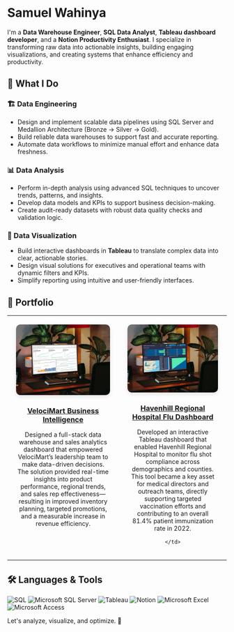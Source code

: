# Samuel Wahinya

I'm a **Data Warehouse Engineer**, **SQL Data Analyst**, **Tableau dashboard developer**, and a **Notion Productivity Enthusiast**. I specialize in transforming raw data into actionable insights, building engaging visualizations, and creating systems that enhance efficiency and productivity.

## 🚀 What I Do

### 🏗️ Data Engineering
- Design and implement scalable data pipelines using SQL Server and Medallion Architecture (Bronze → Silver → Gold).
- Build reliable data warehouses to support fast and accurate reporting.
- Automate data workflows to minimize manual effort and enhance data freshness.

### 📊 Data Analysis
- Perform in-depth analysis using advanced SQL techniques to uncover trends, patterns, and insights.
- Develop data models and KPIs to support business decision-making.
- Create audit-ready datasets with robust data quality checks and validation logic.

### 🎨 Data Visualization
- Build interactive dashboards in **Tableau** to translate complex data into clear, actionable stories.
- Design visual solutions for executives and operational teams with dynamic filters and KPIs.
- Simplify reporting using intuitive and user-friendly interfaces.

## 🧩 Portfolio

<table style="width: 100%; table-layout: fixed;">
  <tr>
    <!-- Project 1: VelociMart -->
    <td style="text-align: center; vertical-align: top; padding: 20px;">
      <a href="https://github.com/samuel-wahinya/VelociMart-Business-Intelligence-Report" target="_blank">
        <img src="https://github.com/samuel-wahinya/VelociMart-Business-Intelligence-Report/blob/main/docs/CRO-Dashboard.jpg?raw=true"
             alt="VelociMart BI Project"
             style="width: 100%; max-width: 400px; height: auto; border-radius: 10px; box-shadow: 0 4px 10px rgba(0,0,0,0.1);" />
        <h3>VelociMart Business Intelligence</h3>
      </a>
      <p>Designed a full-stack data warehouse and sales analytics dashboard that empowered VelociMart’s leadership team to make data-driven decisions. The solution provided real-time insights into product performance, regional trends, and sales rep effectiveness—resulting in improved inventory planning, targeted promotions, and a measurable increase in revenue efficiency.</p>
    </td>
    <!-- Project 2: Havenhill -->
    <td style="text-align: center; vertical-align: top; padding: 20px;">
      <a href="https://github.com/samuel-wahinya/Havenhill-Regional-Hospital-Flu-Shot-Dashboard" target="_blank">
        <img src="https://github.com/samuel-wahinya/Havenhill-Regional-Hospital-Flu-Shot-Dashboard/blob/main/docs/Healthcare-Dashboard.jpg?raw=true"
             alt="Havenhill BI Project"
             style="width: 100%; max-width: 400px; height: auto; border-radius: 10px; box-shadow: 0 4px 10px rgba(0,0,0,0.1);" />
        <h3>Havenhill Regional Hospital Flu Dashboard</h3>
      </a>
      <p>Developed an interactive Tableau dashboard that enabled Havenhill Regional Hospital to monitor flu shot compliance across demographics and counties. This tool became a key asset for medical directors and outreach teams, directly supporting targeted vaccination efforts and contributing to an overall 81.4% patient immunization rate in 2022.</p>

    </td>
  </tr>
</table>


## 🛠 Languages & Tools 

<p align="left">
  <!-- SQL -->
  <img src="https://cdn.jsdelivr.net/gh/devicons/devicon@latest/icons/azuresqldatabase/azuresqldatabase-original.svg" alt="SQL" width="50" height="50" />

  <!-- Microsoft SQL Server -->
  <img src="https://cdn.jsdelivr.net/gh/devicons/devicon@latest/icons/microsoftsqlserver/microsoftsqlserver-original-wordmark.svg" alt="Microsoft SQL Server" width="80" height="50" />

  <!-- Tableau -->
  <img src="https://i.postimg.cc/CxhPmb2w/icons8-tableau-software-480.png" alt="Tableau" width="50" height="50" />

  <!-- Notion -->
  <img src="https://cdn.jsdelivr.net/gh/devicons/devicon@latest/icons/notion/notion-original.svg" alt="Notion" width="50" height="50" />

  <!-- Microsoft Excel -->
  <img src="https://i.postimg.cc/L4k3wnL5/icons8-excel-480.png" alt="Microsoft Excel" width="50" height="50" />

  <!-- Microsoft Access -->
  <img width="50" height="50" src="https://img.icons8.com/fluency/50/microsoft-access-2019.png" alt="Microsoft Access"/>
</p>

Let's analyze, visualize, and optimize. 🚀
